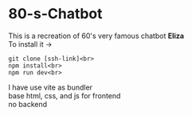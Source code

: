 ﻿# 80-s-Chatbot
This is a recreation of 60's very famous chatbot **Eliza** <br>
To install it -><br>
```
git clone [ssh-link]<br>
npm install<br>
npm run dev<br>

```

I have use vite as bundler<br>
base html, css, and js for frontend<br>
no backend
